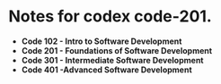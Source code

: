 # Notes for codex code-201.

- __Code 102 - Intro to Software Development__
- __Code 201 - Foundations of Software Development__
- __Code 301 - Intermediate Software Development__
- __Code 401 -Advanced Software Development__
